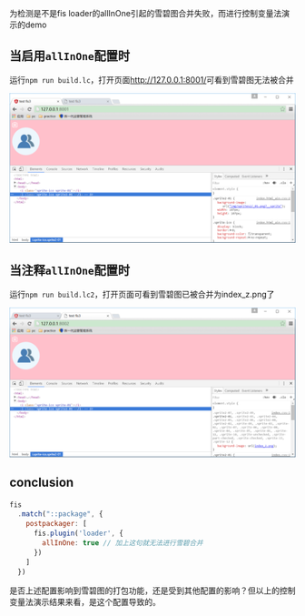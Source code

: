 为检测是不是fis loader的allInOne引起的雪碧图合并失败，而进行控制变量法演示的demo

## 当启用`allInOne`配置时

运行`npm run build.lc`，打开页面<http://127.0.0.1:8001/>可看到雪碧图无法被合并

![lc](./lc.png)

## 当注释`allInOne`配置时

运行`npm run build.lc2`，打开页面可看到雪碧图已被合并为index_z.png了

![lc2](./lc2.png)

## conclusion

```js
fis
  .match("::package", {
    postpackager: [
      fis.plugin('loader', {
        allInOne: true // 加上这句就无法进行雪碧合并
      })
    ]
  })
```

是否上述配置影响到雪碧图的打包功能，还是受到其他配置的影响？但以上的控制变量法演示结果来看，是这个配置导致的。
